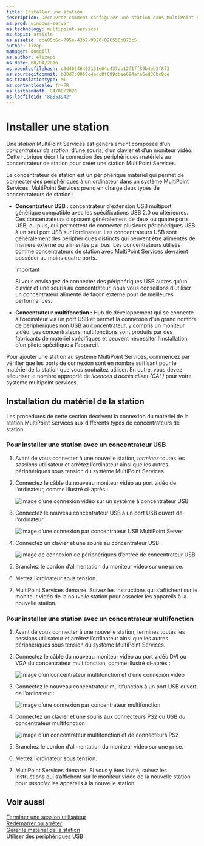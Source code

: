 ```yaml
---
title: Installer une station
description: Découvrez comment configurer une station dans MultiPoint services
ms.prod: windows-server
ms.technology: multipoint-services
ms.topic: article
ms.assetid: dce05b6c-795e-43b2-9920-026550b873c5
author: lizap
manager: dongill
ms.author: elizapo
ms.date: 08/04/2016
ms.openlocfilehash: c3d40346402131e64c437da12f1ff89b4eb3f8f3
ms.sourcegitcommit: b00d7c8968c4adc8f699dbee694afe6ed36bc9de
ms.translationtype: MT
ms.contentlocale: fr-FR
ms.lasthandoff: 04/08/2020
ms.locfileid: "80853942"
---
```

# <a name="set-up-a-station"></a>Installer une station
Une *station* MultiPoint Services est généralement composée d’un *concentrateur de station*, d’une souris, d’un clavier et d’un moniteur vidéo. Cette rubrique décrit la connexion des périphériques matériels au concentrateur de station pour créer une station MultiPoint Services.  
  
Le concentrateur de station est un périphérique matériel qui permet de connecter des périphériques à un ordinateur dans un système MultiPoint Services. MultiPoint Services prend en charge deux types de concentrateurs de station :  
  
-   **Concentrateur USB :** concentrateur d’extension USB multiport générique compatible avec les spécifications USB 2.0 ou ultérieures. Ces concentrateurs disposent généralement de deux ou quatre ports USB, ou plus, qui permettent de connecter plusieurs périphériques USB à un seul port USB sur l’ordinateur. Les concentrateurs USB sont généralement des périphériques distincts qui peuvent être alimentés de manière externe ou alimentés par bus. Les concentrateurs utilisés comme concentrateurs de station avec MultiPoint Services devraient posséder au moins quatre ports.  
  
    > [!IMPORTANT]  
    > Si vous envisagez de connecter des périphériques USB autres qu’un clavier et une souris au concentrateur, nous vous conseillons d’utiliser un concentrateur alimenté de façon externe pour de meilleures performances.  
  
-   **Concentrateur multifonction :** Hub de développement qui se connecte à l’ordinateur via un port USB et permet la connexion d’un grand nombre de périphériques non USB au concentrateur, y compris un moniteur vidéo. Les concentrateurs multifonctions sont produits par des fabricants de matériel spécifiques et peuvent nécessiter l’installation d’un pilote spécifique à l’appareil.  
  
Pour ajouter une station au système MultiPoint Services, commencez par vérifier que les ports de connexion sont en nombre suffisant pour le matériel de la station que vous souhaitez utiliser. En outre, vous devez sécuriser le nombre approprié de *licences d’accès client (CAL)* pour votre système multipoint services.  
  
## <a name="setting-up-station-hardware"></a>Installation du matériel de la station  
Les procédures de cette section décrivent la connexion du matériel de la station MultiPoint Services aux différents types de concentrateurs de station.  
  
### <a name="to-set-up-a-station-with-a-usb-hub"></a>Pour installer une station avec un concentrateur USB  
  
1.  Avant de vous connecter à une nouvelle station, *terminez* toutes les *sessions* utilisateur et arrêtez l’ordinateur ainsi que les autres périphériques sous tension du système MultiPoint Services.  
  
2.  Connectez le câble du nouveau moniteur vidéo au port vidéo de l’ordinateur, comme illustré ci-après :  
  
    ![Image d’une connexion vidéo sur un système à concentrateur USB](./media/WMSVideoConnection.gif)  
  
3.  Connectez le nouveau concentrateur USB à un port USB ouvert de l’ordinateur :  
  
    ![Image d’une connexion par concentrateur USB MultiPoint Server](./media/WMSUSBHubConnection.gif)  
  
4.  Connectez un clavier et une souris au concentrateur USB :  
  
    ![Image de connexion de périphériques d’entrée de concentrateur USB](./media/WMSUSBDeviceConnection.gif)  
  
5.  Branchez le cordon d’alimentation du moniteur vidéo sur une prise.  
  
6.  Mettez l’ordinateur sous tension.  
  
7.  MultiPoint Services démarre. Suivez les instructions qui s’affichent sur le moniteur vidéo de la nouvelle station pour associer les appareils à la nouvelle station.  
  
### <a name="to-set-up-a-station-with-a-multifunction-hub"></a>Pour installer une station avec un concentrateur multifonction  
  
1.  Avant de vous connecter à une nouvelle station, terminez toutes les sessions utilisateur et arrêtez l’ordinateur ainsi que les autres périphériques sous tension du système MultiPoint Services.  
  
2.  Connectez le câble du nouveau moniteur vidéo au port vidéo DVI ou VGA du concentrateur multifonction, comme illustré ci-après :  
  
    ![Image d’un concentrateur multifonction et d’une connexion vidéo](./media/WMSMultifunctionHubVideoConnection.gif)  
  
3.  Connectez le nouveau concentrateur multifunction à un port USB ouvert de l’ordinateur :  
  
    ![Image d’une connexion par concentrateur multifonction](./media/WMSMultifunctionHubConnection.gif)  
  
4.  Connectez un clavier et une souris aux connecteurs PS2 ou USB du concentrateur multifonction :  
  
    ![Image d’un concentrateur multifonction et de connecteurs PS2](./media/WMSMultifunctionHubPS2Connection.gif)  
  
5.  Branchez le cordon d’alimentation du moniteur vidéo sur une prise.  
  
6.  Mettez l’ordinateur sous tension.  
  
7.  MultiPoint Services démarre. Si vous y êtes invité, suivez les instructions qui s’affichent sur le moniteur vidéo de la nouvelle station pour *associer* les appareils à la nouvelle station.  
  
## <a name="see-also"></a>Voir aussi  
[Terminer une session utilisateur](End-a-User-Session.md)  
[Redémarrer ou arrêter](Restart-or-Shut-Down.md)  
[Gérer le matériel de la station](Manage-Station-Hardware.md)  
[Utiliser des périphériques USB](Work-with-USB-Devices.md)